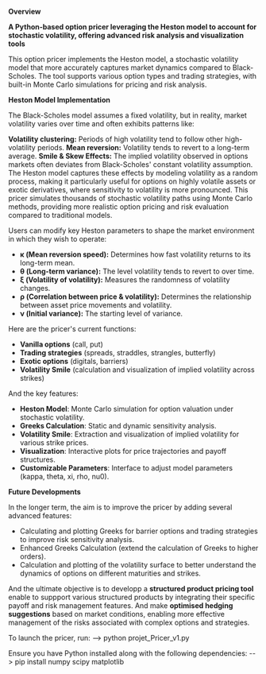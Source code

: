 **Overview**

**A Python-based option pricer leveraging the Heston model to account for stochastic volatility, offering advanced risk analysis and visualization tools**

This option pricer implements the Heston model, a stochastic volatility model that more accurately captures market dynamics compared to Black-Scholes. The tool supports various option types and trading strategies, with built-in Monte Carlo simulations for pricing and risk analysis.

**Heston Model Implementation**

The Black-Scholes model assumes a fixed volatility, but in reality, market volatility varies over time and often exhibits patterns like:

**Volatility clustering:** Periods of high volatility tend to follow other high-volatility periods.
**Mean reversion:** Volatility tends to revert to a long-term average.
**Smile & Skew Effects:** The implied volatility observed in options markets often deviates from Black-Scholes' constant volatility assumption.
The Heston model captures these effects by modeling volatility as a random process, making it particularly useful for options on highly volatile assets or exotic derivatives, where sensitivity to volatility is more pronounced.
This pricer simulates thousands of stochastic volatility paths using Monte Carlo methods, providing more realistic option pricing and risk evaluation compared to traditional models.

Users can modify key Heston parameters to shape the market environment in which they wish to operate:
  - **κ (Mean reversion speed):** Determines how fast volatility returns to its long-term mean.
  - **θ (Long-term variance):** The level volatility tends to revert to over time.
  - **ξ (Volatility of volatility):** Measures the randomness of volatility changes.
  - **ρ (Correlation between price & volatility):** Determines the relationship between asset price movements and volatility.
  - **ν (Initial variance):** The starting level of variance.

Here are the pricer's current functions:
  - **Vanilla options** (call, put)
  - **Trading strategies** (spreads, straddles, strangles, butterfly)
  - **Exotic options** (digitals, barriers)
  - **Volatility Smile** (calculation and visualization of implied volatility across strikes)

And the key features:
- **Heston Model**: Monte Carlo simulation for option valuation under stochastic volatility.
- **Greeks Calculation**: Static and dynamic sensitivity analysis.
- **Volatility Smile**: Extraction and visualization of implied volatility for various strike prices.
- **Visualization**: Interactive plots for price trajectories and payoff structures.
- **Customizable Parameters**: Interface to adjust model parameters (kappa, theta, xi, rho, nu0).

**Future Developments**

In the longer term, the aim is to improve the pricer by adding several advanced features:

- Calculating and plotting Greeks for barrier options and trading strategies to improve risk sensitivity analysis.
- Enhanced Greeks Calculation (extend the calculation of Greeks to higher orders).
- Calculation and plotting of the volatility surface to better understand the dynamics of options on different maturities and strikes.

And the ultimate objective is to developp a **structured product pricing tool** enable to suppport various structured products by integrating their specific payoff and risk management features. And make **optimised hedging suggestions** based on market conditions, enabling more effective management of the risks associated with complex options and strategies.


To launch the pricer, run:
--> python projet_Pricer_v1.py

Ensure you have Python installed along with the following dependencies:
--> pip install numpy scipy matplotlib
